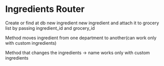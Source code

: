 # Ingredients Router

Create or find at db new ingredient new ingredient and attach it to grocery list by passing ingredient\_id and grocery\_id

Method moves ingredient from one department to another\(can work only with custom ingredients\)

Method that changes the ingredients -&gt; name works only with custom ingredients



